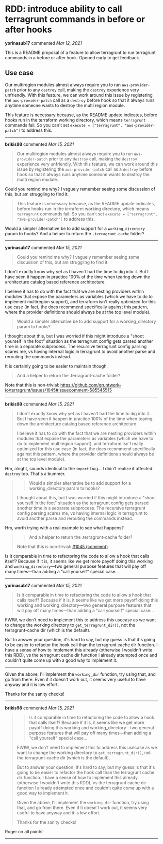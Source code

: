 # RDD: introduce ability to call terragrunt commands in before or after hooks

**yorinasub17** commented *Mar 12, 2021*

This is a README proposal of a feature to allow terragrunt to run terragrunt commands in a before or after hook. Opened early to get feedback.

## Use case

Our multiregion modules almost always require you to run `aws-provider-patch` prior to any `destroy` call, making the `destroy` experience very unfriendly. With this feature, we can work around this issue by registering the `aws-provider-patch` call as a `destroy` before hook so that it always runs anytime someone wants to destroy the multi region module.

This feature is necessary because, as the README update indicates, before hooks run in the terraform working directory, which means `terragrunt` commands fail. So you can't set `execute = ["terragrunt", "aws-provider-patch"]` to address this.
<br />
***


**brikis98** commented *Mar 15, 2021*

> Our multiregion modules almost always require you to run `aws-provider-patch` prior to any `destroy` call, making the `destroy` experience very unfriendly. With this feature, we can work around this issue by registering the `aws-provider-patch` call as a `destroy` before hook so that it always runs anytime someone wants to destroy the multi region module.

Could you remind me why? I vaguely remember seeing some discussion of this, but am struggling to find it.

> This feature is necessary because, as the README update indicates, before hooks run in the terraform working directory, which means `terragrunt` commands fail. So you can't set `execute = ["terragrunt", "aws-provider-patch"]` to address this.

Would a simpler alternative be to add support for a `working_directory` param to hooks? And a helper to return the `.terragrunt-cache` folder?
***

**yorinasub17** commented *Mar 15, 2021*

> Could you remind me why? I vaguely remember seeing some discussion of this, but am struggling to find it.

I don't exactly know why yet as I haven't had the time to dig into it. But I have seen it happen in practice 100% of the time when tearing down the architecture catalog based reference architecture.

I believe it has to do with the fact that we are nesting providers within modules that expose the parameters as variables (which we have to do to implement multiregion support), and terraform isn't really optimized for this use case (in fact, the docs recommend specifically against this pattern, where the provider definitions should always be at the top level module).

> Would a simpler alternative be to add support for a working_directory param to hooks?

I thought about this, but I was worried if this might introduce a "shoot yourself in the foot" situation as the terragrunt config gets parsed another time in a separate subprocess. The recursive terragrunt config parsing scares me, vs having internal logic in terragrunt to avoid another parse and rerouting the commands instead.

It is certainly going to be easier to maintain though.

> And a helper to return the .terragrunt-cache folder?

Note that this is non-trivial: https://github.com/gruntwork-io/terragrunt/issues/1045#issuecomment-585545515
***

**brikis98** commented *Mar 15, 2021*

> I don't exactly know why yet as I haven't had the time to dig into it. But I have seen it happen in practice 100% of the time when tearing down the architecture catalog based reference architecture.
> 
> I believe it has to do with the fact that we are nesting providers within modules that expose the parameters as variables (which we have to do to implement multiregion support), and terraform isn't really optimized for this use case (in fact, the docs recommend specifically against this pattern, where the provider definitions should always be at the top level module).

Hm, alright, sounds identical to the `import` bug... I didn't realize it affected `destroy` too. That's a bummer.

> > Would a simpler alternative be to add support for a working_directory param to hooks?
> 
> I thought about this, but I was worried if this might introduce a "shoot yourself in the foot" situation as the terragrunt config gets parsed another time in a separate subprocess. The recursive terragrunt config parsing scares me, vs having internal logic in terragrunt to avoid another parse and rerouting the commands instead.

Hm, worth trying with a real example to see what happens?

> > And a helper to return the .terragrunt-cache folder?
> 
> Note that this is non-trivial: [#1045 (comment)](https://github.com/gruntwork-io/terragrunt/issues/1045#issuecomment-585545515)

Is it comparable in time to refactoring the code to allow a hook that calls itself? Because if it is, it seems like we get more payoff doing this working and `working_directory`—two general purpose features that will pay off many times—than adding a "call yourself" special case...
***

**yorinasub17** commented *Mar 15, 2021*

> Is it comparable in time to refactoring the code to allow a hook that calls itself? Because if it is, it seems like we get more payoff doing this working and working_directory—two general purpose features that will pay off many times—than adding a "call yourself" special case...

FWIW, we don't need to implement this to address this usecase as we want to change the working directory to `get_terragrunt_dir()`, not the terragrunt-cache dir (which is the default).

But to answer your question, it's hard to say, but my guess is that it's going to be easier to refactor the hook call than the terragrunt cache dir function. I have a sense of how to implement this already (otherwise I wouldn't write this RDD), vs the terragrunt cache dir function I already attempted once and couldn't quite come up with a good way to implement it.

---

Given the above, I'll implement the `working_dir` function, try using that, and go from there. Even if it doesn't work out, it seems very useful to have anyway and it is low effort.

Thanks for the sanity checks!
***

**brikis98** commented *Mar 15, 2021*

> > Is it comparable in time to refactoring the code to allow a hook that calls itself? Because if it is, it seems like we get more payoff doing this working and working_directory—two general purpose features that will pay off many times—than adding a "call yourself" special case...
> 
> FWIW, we don't need to implement this to address this usecase as we want to change the working directory to `get_terragrunt_dir()`, not the terragrunt-cache dir (which is the default).
> 
> But to answer your question, it's hard to say, but my guess is that it's going to be easier to refactor the hook call than the terragrunt cache dir function. I have a sense of how to implement this already (otherwise I wouldn't write this RDD), vs the terragrunt cache dir function I already attempted once and couldn't quite come up with a good way to implement it.
> 
> Given the above, I'll implement the `working_dir` function, try using that, and go from there. Even if it doesn't work out, it seems very useful to have anyway and it is low effort.
> 
> Thanks for the sanity checks!

Roger on all points!
***

